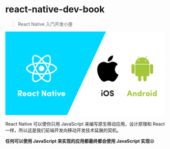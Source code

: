 # react-native-dev-book

> React Native 入门开发小册

![react_native_vs_native_apps.png](./images/react_native_vs_native_apps.png)

React Native 可以使你只用 JavaScript 来编写原生移动应用，设计原理和 React 一样，所以这是我们前端开发向移动开发技术延展的契机。

**任何可以使用 JavaScript 来实现的应用都最终都会使用 JavaScript 实现**😄
